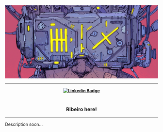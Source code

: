 <h4 align="center">
  <img src="img/cover.jpg" />
  <hr>
  
  [![Linkedin Badge](https://img.shields.io/badge/-Linkedin-blue?style=for-the-badge&logo=Linkedin&logoColor=white&link=https://github.com/arthurspk)](https://www.linkedin.com/in/arthurspk/)

</h4>

<h3 align="center">
  <br>
  Ribeiro here!
  <br>
</h3>

---
  Description soon...